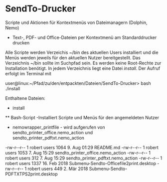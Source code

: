 # SendTo-Drucker
Scripte und Aktionen für Kontextmenüs von Dateimanagern (Dolphin, Nemo)

- Text-, PDF- und Office-Dateien per Kontextmenü am Standarddrucker drucken

Alle Scripte werden Verzeichis ~/bin des aktuellen Users installiert und die
Menüs werden jeweils für den aktuellen Nutzer bereitgestellt.
Das Verzeichnis ~/bin sollte im Suchpfad sein. Es werden keine Root-Rechte
zur Installation benötigt. In jedem Verzeichnis liegt eine Datei _install_.
Der Aufruf erfolgt im Terminal mit

user@linux:~/Pfad/zu/den/entpackten/Dateien/SendTo-Drucker> bash ./install

Enthaltene Dateien:
* install 

** Bash-Script -Installiert Scripte und Menüs für den angemeldeten Nutzer

* nemowrapper_printfile - wird aufgerufen von sendto_printer_office.nemo_action und 
                          sendto_printer_pdftxt.nemo_action

-rw-r--r-- 1 robert users 1064  9. Aug 01:29 README.md
-rw-r--r-- 1 robert users 1053  7. Aug 15:29 sendto_printer_office.nemo_action
-rw-r--r-- 1 robert users  312  7. Aug 15:29 sendto_printer_pdftxt.nemo_action
-rw-r--r-- 1 robert users 1337 16. Feb 2018  Submenu-Sendto-Officefile2print.desktop
-rw-r--r-- 1 robert users  449  2. Mär 2018  Submenu-Sendto-PDFTXTPS2print.desktop
